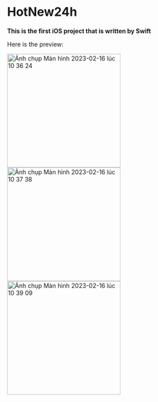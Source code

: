 # HotNew24h

**This is the first iOS project that is written by Swift**

Here is the preview:

<img width="265" alt="Ảnh chụp Màn hình 2023-02-16 lúc 10 36 24" src="https://user-images.githubusercontent.com/89775012/219262084-be6d3201-bf9d-4af2-bb7b-f343fc66c31c.png"> <img width="265" alt="Ảnh chụp Màn hình 2023-02-16 lúc 10 37 38" src="https://user-images.githubusercontent.com/89775012/219262270-f925d8f8-f83d-4b1e-87f9-fb0768bcf737.png">
<img width="265" alt="Ảnh chụp Màn hình 2023-02-16 lúc 10 39 09" src="https://user-images.githubusercontent.com/89775012/219262473-9c828f03-b7ee-446f-8723-2d144fd25b1a.png">
